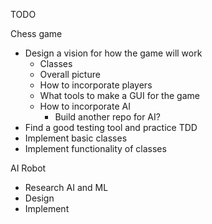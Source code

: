 TODO

Chess game
- Design a vision for how the game will work
    - Classes
    - Overall picture
    - How to incorporate players
    - What tools to make a GUI for the game
    - How to incorporate AI
        - Build another repo for AI?
- Find a good testing tool and practice TDD
- Implement basic classes
- Implement functionality of classes

AI Robot
- Research AI and ML
- Design
- Implement
